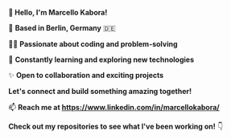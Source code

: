 **👋 Hello, I'm Marcello Kabora!**

📍 **Based in Berlin, Germany** 🇩🇪

👨‍💻 **Passionate about coding and problem-solving**

🚀 **Constantly learning and exploring new technologies**

✨ **Open to collaboration and exciting projects**

**Let's connect and build something amazing together!**

📫 **Reach me at https://www.linkedin.com/in/marcellokabora/** 

**Check out my repositories to see what I've been working on!** 👇
